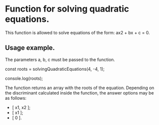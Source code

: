 # Function for solving quadratic equations.

This function is allowed to solve equations of the form: ax2 + bx + c = 0.

## Usage example.

The parameters a, b, c must be passed to the function.

const roots = solvingQuadraticEquations(4, -4, 1);

console.log(roots);

The function returns an array with the roots of the equation.
Depending on the discriminant calculated inside the function, the answer options may be as follows:
- [ x1, x2 ];
- [ x1 ];
- [ 0 ].